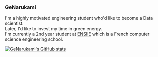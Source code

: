 ### GeNarukami

I'm a highly motivated engineering student who'd like to become a Data scientist.
</br>
Later, I'd like to invest my time in green energy.
</br>
I'm currently a 2nd year student at [ENSIIE](https://www.ensiie.fr/) which is a French computer science engineering school.

[![GeNarukami's GitHub stats](https://github-readme-stats.vercel.app/api?username=GeNarukami)](https://github.com/anuraghazra/github-readme-stats)
